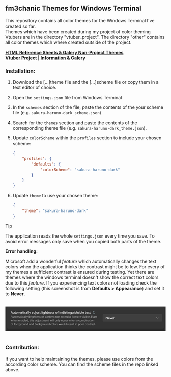 ## fm3chanic Themes for Windows Terminal

This repository contains all color themes for the Windows Terminal I've created so far.<br>
Themes which have been created during my project of color theming Vtubers are in the directory "vtuber_project". The directory "other" contains all color themes which where created outside of the project.

**[HTML Reference Sheets & Galery Non-Project Themes](https://github.com/fm3chanic/color_schemes)**<br>
**[Vtuber Project | Information & Galery](https://github.com/fm3chanic/vtuber_project)**

### Installation:

1. Download the [...]theme file and the [...]scheme file or copy them in a text editor of choice.
2. Open the `settings.json` file from Windows Terminal
3. In the `schemes` section of the file, paste the contents of the your scheme file (e.g. `sakura-haruno-dark_scheme.json`)
4. Search for the `themes` section and paste the contents of the corresponding theme file (e.g. `sakura-haruno-dark_theme.json`).
5. Update `colorScheme` within the `profiles` section to include your chosen scheme:

    ```json
    {
        "profiles": {
            "defaults": {
                "colorScheme": "sakura-haruno-dark"
            }
        }
    }
    ```

5. Update `theme` to use your chosen theme:

    ```json
    {
        "theme": "sakura-haruno-dark"
    }
    ```
	
> [!TIP]
> The application reads the whole `settings.json` every time you save. To avoid error messages only save when you copied both parts of the theme.

**Error handling:**

Microsoft add a wonderful *feature* which automatically changes the text colors when the application thinks the contrast might be to low.
For every of my themes a sufficient contrast is ensured during testing. Yet there are themes where the windows terminal doesn't show
the correct text colors due to this *feature*. If you experiencing text colors not loading check the following setting 
(this screenshot is from **Defaults > Appearance**) and set it to **Never**.<br><br>

![Screenshot](/assets/pictures/screenshot_winterm.png)<br><br>

### Contribution:

If you want to help maintaining the themes, please use colors from the according color scheme. You can find the scheme files in the repo linked above.